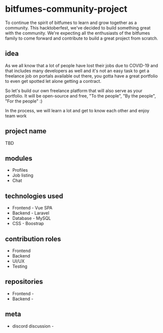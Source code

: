 # bitfumes-community-project

To continue the spirit of bitfumes to learn and grow together as a community. This hacktoberfest, we've decided to build something great with the community. We're expecting all the enthusiasts of the bitfumes family to come forward and contribute to build a great project from scratch.

## idea
As we all know that a lot of people have lost their jobs due to COVID-19 and that includes many developers as well and it's not an easy task to get a freelance job on portals available out there, you gotta have a great portfolio to even get spotted let alone getting a contract.

So let's build our own freelance platform that will also serve as your portfolio. It will be open-source and free, "To the people", "By the people", "For the people" :)

In the process, we will learn a lot and get to know each other and enjoy team work

## project name
TBD

## modules
* Profiles
* Job listing
* Chat

## technologies used
* Frontend - Vue SPA
* Backend - Laravel
* Database - MySQL
* CSS - Boostrap

## contribution roles
* Frontend
* Backend
* UI/UX
* Testing

## repositories
* Frontend -
* Backend -

## meta
* discord discussion - 
